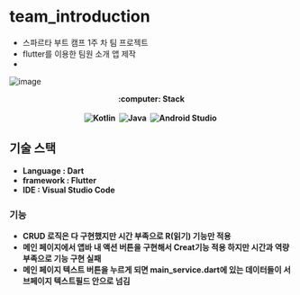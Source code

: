 # team_introduction

* 스파르타 부트 캠프 1주 차 팀 프로젝트
* flutter를 이용한 팀원 소개 앱 제작
* 

![image](https://github.com/sparta-8Team/Team-Introducation/assets/94061061/cfad243e-c73f-49fe-993e-7aadb2834661)

<href>
<p align="center">
<b>:computer: Stack </br></br>
<img alt="Kotlin" src="https://img.shields.io/badge/kotlin-%237F52FF.svg?style=for-the-badge&logo=kotlin&logoColor=white"/>&nbsp
<img alt="Java" src="https://img.shields.io/badge/java-%23ED8B00.svg?&style=for-the-badge&logo=java&logoColor=white"/>&nbsp
<img alt="Android Studio" src="[https://img.shields.io/badge/Android%20Studio-3DDC84.svg?style=for-the-badge&logo=android-studio&logoColor=white](https://user-images.githubusercontent.com/94061061/253563766-cfad243e-c73f-49fe-993e-7aadb2834661.png)"/>&nbsp


</p>


## 기술 스택

* Language : Dart
* framework : Flutter
* IDE : Visual Studio Code

### 기능
* CRUD 로직은 다 구현했지만 시간 부족으로 R(읽기) 기능만 적용
* 메인 페이지에서 앱바 내 액션 버튼을 구현해서 Creat기능 적용 하지만 시간과 역량 부족으로 기능 구현 실패
* 메인 페이지 텍스트 버튼을 누르게 되면 main_service.dart에 있는 데이터들이 서브페이지 텍스트필드 안으로 넘김


